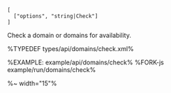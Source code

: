 ```### async check => DomainCheck[]
[
  ["options", "string|Check"]
]
```

Check a domain or domains for availability.

%TYPEDEF types/api/domains/check.xml%

%EXAMPLE: example/api/domains/check%
%FORK-js example/run/domains/check%

%~ width="15"%